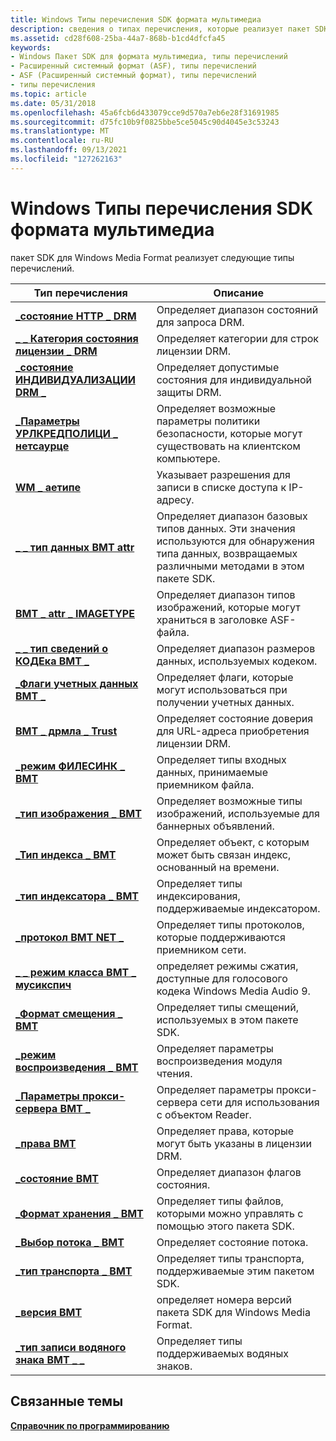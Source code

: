 ```yaml
---
title: Windows Типы перечисления SDK формата мультимедиа
description: сведения о типах перечисления, которые реализует пакет SDK для Windows Media Format, например DRM_HTTP_STATUS и DRM_LICENSE_STATE_CATEGORY.
ms.assetid: cd28f608-25ba-44a7-868b-b1cd4dfcfa45
keywords:
- Windows Пакет SDK для формата мультимедиа, типы перечислений
- Расширенный системный формат (ASF), типы перечислений
- ASF (Расширенный системный формат), типы перечислений
- типы перечисления
ms.topic: article
ms.date: 05/31/2018
ms.openlocfilehash: 45a6fcb6d433079cce9d570a7eb6e28f31691985
ms.sourcegitcommit: d75fc10b9f0825bbe5ce5045c90d4045e3c53243
ms.translationtype: MT
ms.contentlocale: ru-RU
ms.lasthandoff: 09/13/2021
ms.locfileid: "127262163"
---
```

# <a name="windows-media-format-sdk-enumeration-types"></a>Windows Типы перечисления SDK формата мультимедиа

пакет SDK для Windows Media Format реализует следующие типы перечислений.



| Тип перечисления                                                               | Описание                                                                                                                      |
|--------------------------------------------------------------------------------|----------------------------------------------------------------------------------------------------------------------------------|
| [**\_состояние HTTP \_ DRM**](drm-http-status.md)                                   | Определяет диапазон состояний для запроса DRM.                                                                                     |
| [**\_ \_ Категория состояния лицензии \_ DRM**](drm-license-state-category.md)            | Определяет категории для строк лицензии DRM.                                                                                  |
| [**\_состояние ИНДИВИДУАЛИЗАЦИИ DRM \_**](drm-individualization-status.md)         | Определяет допустимые состояния для индивидуальной защиты DRM.                                                                              |
| [**\_Параметры УРЛКРЕДПОЛИЦИ \_ нетсаурце**](/previous-versions/windows/desktop/api/wmsinternaladminnetsource/ne-wmsinternaladminnetsource-netsource_urlcredpolicy_settings) | Определяет возможные параметры политики безопасности, которые могут существовать на клиентском компьютере.                                                   |
| [**WM \_ аетипе**](/previous-versions/windows/desktop/api/Wmsdkidl/ne-wmsdkidl-wm_aetype)                                                | Указывает разрешения для записи в списке доступа к IP-адресу.                                                             |
| [**\_ \_ тип данных ВМТ attr**](/previous-versions/windows/desktop/api/Wmsdkidl/ne-wmsdkidl-wmt_attr_datatype)                               | Определяет диапазон базовых типов данных. Эти значения используются для обнаружения типа данных, возвращаемых различными методами в этом пакете SDK. |
| [**ВМТ \_ attr \_ IMAGETYPE**](/previous-versions/windows/desktop/api/Wmsdkidl/ne-wmsdkidl-wmt_attr_imagetype)                             | Определяет диапазон типов изображений, которые могут храниться в заголовке ASF-файла.                                                         |
| [**\_ \_ тип сведений о КОДЕка ВМТ \_**](/previous-versions/windows/desktop/api/Wmsdkidl/ne-wmsdkidl-wmt_codec_info_type)                          | Определяет диапазон размеров данных, используемых кодеком.                                                                                   |
| [**\_Флаги учетных данных ВМТ \_**](/previous-versions/windows/desktop/api/Wmsdkidl/ne-wmsdkidl-wmt_credential_flags)                         | Определяет флаги, которые могут использоваться при получении учетных данных.                                                                   |
| [**ВМТ \_ дрмла \_ Trust**](/previous-versions/windows/desktop/api/wmsdkidl/ne-wmsdkidl-wmt_drmla_trust)                                   | Определяет состояние доверия для URL-адреса приобретения лицензии DRM.                                                                        |
| [**\_режим ФИЛЕСИНК \_ ВМТ**](/previous-versions/windows/desktop/api/wmsdkidl/ne-wmsdkidl-wmt_filesink_mode)                               | Определяет типы входных данных, принимаемые приемником файла.                                                                            |
| [**\_тип изображения \_ ВМТ**](/previous-versions/windows/desktop/api/Wmsdkidl/ne-wmsdkidl-wmt_image_type)                                     | Определяет возможные типы изображений, используемые для баннерных объявлений.                                                                            |
| [**\_Тип индекса \_ ВМТ**](/previous-versions/windows/desktop/api/wmsdkidl/ne-wmsdkidl-wmt_index_type)                                     | Определяет объект, с которым может быть связан индекс, основанный на времени.                                                              |
| [**\_тип индексатора \_ ВМТ**](/previous-versions/windows/desktop/api/wmsdkidl/ne-wmsdkidl-wmt_indexer_type)                                 | Определяет типы индексирования, поддерживаемые индексатором.                                                                          |
| [**\_протокол ВМТ NET \_**](/previous-versions/windows/desktop/api/Wmsdkidl/ne-wmsdkidl-wmt_net_protocol)                                 | Определяет типы протоколов, которые поддерживаются приемником сети.                                                                   |
| [**\_ \_ режим класса ВМТ \_ мусикспич**](/previous-versions/windows/desktop/api/wmsdkidl/ne-wmsdkidl-wmt_musicspeech_class_mode)            | определяет режимы сжатия, доступные для голосового кодека Windows Media Audio 9.                                                |
| [**\_Формат смещения \_ ВМТ**](/previous-versions/windows/desktop/api/wmsdkidl/ne-wmsdkidl-wmt_offset_format)                               | Определяет типы смещений, используемых в этом пакете SDK.                                                                                   |
| [**\_режим воспроизведения \_ ВМТ**](/previous-versions/windows/desktop/api/Wmsdkidl/ne-wmsdkidl-wmt_play_mode)                                       | Определяет параметры воспроизведения модуля чтения.                                                                                      |
| [**\_Параметры прокси-сервера ВМТ \_**](/previous-versions/windows/desktop/api/Wmsdkidl/ne-wmsdkidl-wmt_proxy_settings)                             | Определяет параметры прокси-сервера сети для использования с объектом Reader.                                                                 |
| [**\_права ВМТ**](/previous-versions/windows/desktop/api/Wmsdkidl/ne-wmsdkidl-wmt_rights)                                              | Определяет права, которые могут быть указаны в лицензии DRM.                                                                       |
| [**\_состояние ВМТ**](/previous-versions/windows/desktop/api/Wmsdkidl/ne-wmsdkidl-wmt_status)                                              | Определяет диапазон флагов состояния.                                                                                                 |
| [**\_Формат хранения \_ ВМТ**](/previous-versions/windows/desktop/api/wmsdkidl/ne-wmsdkidl-wmt_storage_format)                             | Определяет типы файлов, которыми можно управлять с помощью этого пакета SDK.                                                                    |
| [**\_Выбор потока \_ ВМТ**](/previous-versions/windows/desktop/api/Wmsdkidl/ne-wmsdkidl-wmt_stream_selection)                         | Определяет состояние потока.                                                                                                  |
| [**\_тип транспорта \_ ВМТ**](/previous-versions/windows/desktop/api/wmsdkidl/ne-wmsdkidl-wmt_transport_type)                             | Определяет типы транспорта, поддерживаемые этим пакетом SDK.                                                                               |
| [**\_версия ВМТ**](/previous-versions/windows/desktop/api/Wmsdkidl/ne-wmsdkidl-wmt_version)                                            | определяет номера версий пакета SDK для Windows Media Format.                                                                     |
| [**\_тип записи водяного знака ВМТ \_ \_**](/previous-versions/windows/desktop/api/wmsdkidl/ne-wmsdkidl-wmt_watermark_entry_type)                | Определяет типы поддерживаемых водяных знаков.                                                                                       |



 

## <a name="related-topics"></a>Связанные темы

<dl> <dt>

[**Справочник по программированию**](programming-reference.md)
</dt> </dl>

 

 




